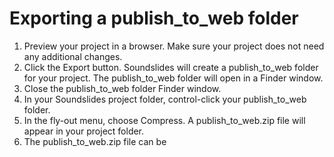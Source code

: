 # Exporting a publish\_to\_web folder

1. Preview your project in a browser. Make sure your project does not need any additional changes.
2. Click the Export button. Soundslides will create a publish_to_web folder for your project. The publish_to_web folder will open in a Finder window. 
3. Close the publish_to_web folder Finder window.
4. In your Soundslides project folder, control-click your publish_to_web folder.
5. In the fly-out menu, choose Compress. A publish_to_web.zip file will appear in your project folder.
6. The publish_to_web.zip file can be 


